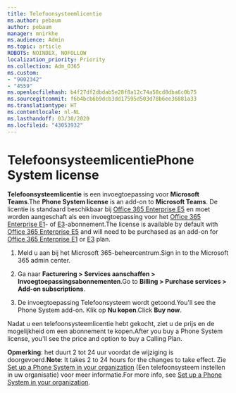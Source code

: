 ```yaml
---
title: Telefoonsysteemlicentie
ms.author: pebaum
author: pebaum
manager: mnirkhe
ms.audience: Admin
ms.topic: article
ROBOTS: NOINDEX, NOFOLLOW
localization_priority: Priority
ms.collection: Adm_O365
ms.custom:
- "9002342"
- "4559"
ms.openlocfilehash: b4f27df2dbdab5e28f8a12c74a58cd8dba6c0b75
ms.sourcegitcommit: f6b4bcb6b9dcb3dd17595d503d78b6ee36881a33
ms.translationtype: HT
ms.contentlocale: nl-NL
ms.lasthandoff: 03/30/2020
ms.locfileid: "43053932"
---
```

# <a name="phone-system-license"></a><span data-ttu-id="b1a83-102">Telefoonsysteemlicentie</span><span class="sxs-lookup"><span data-stu-id="b1a83-102">Phone System license</span></span>

<span data-ttu-id="b1a83-103">**Telefoonsysteemlicentie** is een invoegtoepassing voor **Microsoft Teams**.</span><span class="sxs-lookup"><span data-stu-id="b1a83-103">The **Phone System license** is an add-on to **Microsoft Teams**.</span></span> <span data-ttu-id="b1a83-104">De licentie is standaard beschikbaar bij [Office 365 Enterprise E5](https://www.microsoft.com/microsoft-365/business/office-365-enterprise-e5-business-software?rtc=1&activetab=pivot%3aoverviewtab) en moet worden aangeschaft als een invoegtoepassing voor het [Office 365 Enterprise E1](https://products.office.com/business/office-365-enterprise-e1-business-software)- of [E3](https://products.office.com/business/office-365-enterprise-e3-business-software)-abonnement.</span><span class="sxs-lookup"><span data-stu-id="b1a83-104">The license is available by default with [Office 365 Enterprise E5](https://www.microsoft.com/microsoft-365/business/office-365-enterprise-e5-business-software?rtc=1&activetab=pivot%3aoverviewtab) and will need to be purchased as an add-on for [Office 365 Enterprise E1](https://products.office.com/business/office-365-enterprise-e1-business-software) or [E3](https://products.office.com/business/office-365-enterprise-e3-business-software) plan.</span></span>

1. <span data-ttu-id="b1a83-105">Meld u aan bij het Microsoft 365-beheercentrum.</span><span class="sxs-lookup"><span data-stu-id="b1a83-105">Sign in to the Microsoft 365 admin center.</span></span>

2. <span data-ttu-id="b1a83-106">Ga naar **Facturering > Services aanschaffen > 	Invoegtoepassingsabonnementen**.</span><span class="sxs-lookup"><span data-stu-id="b1a83-106">Go to **Billing > Purchase services > Add-on subscriptions**.</span></span> 

3. <span data-ttu-id="b1a83-107">De invoegtoepassing Telefoonsysteem wordt getoond.</span><span class="sxs-lookup"><span data-stu-id="b1a83-107">You'll see the Phone System add-on.</span></span> <span data-ttu-id="b1a83-108">Klik op **Nu kopen**.</span><span class="sxs-lookup"><span data-stu-id="b1a83-108">Click **Buy now**.</span></span>

<span data-ttu-id="b1a83-109">Nadat u een telefoonsysteemlicentie hebt gekocht, ziet u de prijs en de mogelijkheid om een abonnement te kopen.</span><span class="sxs-lookup"><span data-stu-id="b1a83-109">After you buy a Phone System license, you'll see the price and option to buy a Calling Plan.</span></span>

<span data-ttu-id="b1a83-110">**Opmerking**: het duurt 2 tot 24 uur voordat de wijziging is doorgevoerd.</span><span class="sxs-lookup"><span data-stu-id="b1a83-110">**Note**: It takes 2 to 24 hours for the changes to take effect.</span></span> <span data-ttu-id="b1a83-111">Zie [Set up a Phone System in your organization](https://docs.microsoft.com/MicrosoftTeams/setting-up-your-phone-system) (Een telefoonsysteem instellen in uw organisatie) voor meer informatie.</span><span class="sxs-lookup"><span data-stu-id="b1a83-111">For more info, see [Set up a Phone System in your organization](https://docs.microsoft.com/MicrosoftTeams/setting-up-your-phone-system).</span></span> 

